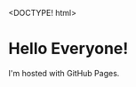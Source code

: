 <DOCTYPE! html>
<html>
<body>
<h1>Hello Everyone!</h1>
<p>I'm hosted with GitHub Pages.</p>
</body>
</html>
